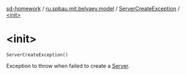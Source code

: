 [sd-homework](../../index.md) / [ru.spbau.mit.belyaev.model](../index.md) / [ServerCreateException](index.md) / [&lt;init&gt;](.)

# &lt;init&gt;

`ServerCreateException()`

Exception to throw when failed to create a [Server](../-server/index.md).


